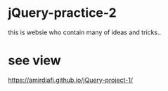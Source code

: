 # jQuery-practice-2
this is websie who contain many of ideas and tricks..
# see view
https://amirdiafi.github.io/jQuery-project-1/
